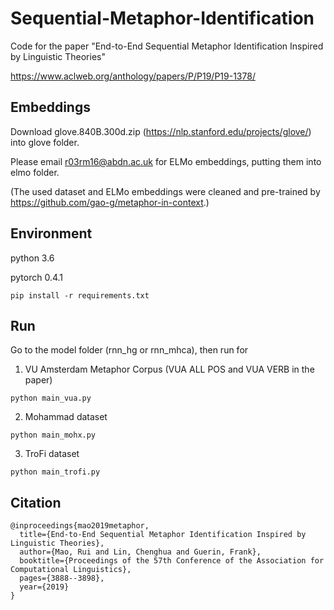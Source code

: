 # Sequential-Metaphor-Identification
Code for the paper "End-to-End Sequential Metaphor Identification Inspired by Linguistic Theories"

https://www.aclweb.org/anthology/papers/P/P19/P19-1378/

## Embeddings
Download glove.840B.300d.zip (https://nlp.stanford.edu/projects/glove/) into glove folder.

Please email r03rm16@abdn.ac.uk for ELMo embeddings, putting them into elmo folder.

(The used dataset and ELMo embeddings were cleaned and pre-trained by https://github.com/gao-g/metaphor-in-context.)

## Environment
python 3.6

pytorch 0.4.1
```
pip install -r requirements.txt
```
## Run
Go to the model folder (rnn_hg or rnn_mhca), then run for

1. VU Amsterdam Metaphor Corpus (VUA ALL POS and VUA VERB in the paper)
```
python main_vua.py
```
2. Mohammad dataset
```
python main_mohx.py
```
3. TroFi dataset
```
python main_trofi.py
```
## Citation
```
@inproceedings{mao2019metaphor,
  title={End-to-End Sequential Metaphor Identification Inspired by Linguistic Theories},
  author={Mao, Rui and Lin, Chenghua and Guerin, Frank},
  booktitle={Proceedings of the 57th Conference of the Association for Computational Linguistics},
  pages={3888--3898},
  year={2019}
}
```
